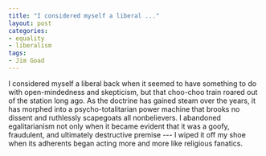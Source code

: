 ```yaml
---
title: "I considered myself a liberal ..."
layout: post
categories:
- equality
- liberalism
tags:
- Jim Goad
---
```


I considered myself a liberal back when it seemed to have something to do with open-mindedness and skepticism, but that choo-choo train roared out of the station long ago. As the doctrine has gained steam over the years, it has morphed into a psycho-totalitarian power machine that brooks no dissent and ruthlessly scapegoats all nonbelievers. I abandoned egalitarianism not only when it became evident that it was a goofy, fraudulent, and ultimately destructive premise --- I wiped it off my shoe when its adherents began acting more and more like religious fanatics.